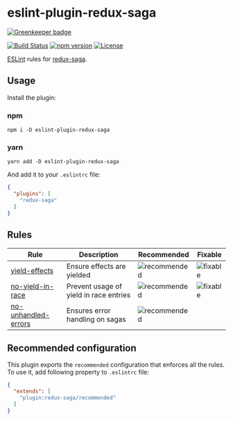 # eslint-plugin-redux-saga

[![Greenkeeper badge](https://badges.greenkeeper.io/pke/eslint-plugin-redux-saga.svg)](https://greenkeeper.io/)

[![Build Status](https://img.shields.io/travis/pke/eslint-plugin-redux-saga/master.svg?style=flat-square)](https://travis-ci.org/pke/eslint-plugin-redux-saga)
[![npm version](https://img.shields.io/npm/v/eslint-plugin-redux-saga.svg?style=flat-square)](https://badge.fury.io/js/eslint-plugin-redux-saga)
[![License](https://img.shields.io/npm/l/eslint-plugin-redux-saga.svg?style=flat-square)](LICENSE)

[ESLint](https://github.com/eslint/eslint) rules for [redux-saga](https://github.com/yelouafi/redux-saga).

## Usage

Install the plugin:

### npm

`npm i -D eslint-plugin-redux-saga`

### yarn

`yarn add -D eslint-plugin-redux-saga`

And add it to your `.eslintrc` file:

```json
{
  "plugins": [
    "redux-saga"
  ]
}
```

## Rules

| Rule | Description | Recommended | Fixable |
|-------------|------|-------------|---------|
| [yield-effects](docs/rules/yield-effects.md) | Ensure effects are yielded | ![recommended](https://img.shields.io/badge/-recommended-lightgrey.svg) | ![fixable](https://img.shields.io/badge/-fixable-green.svg) |
| [no-yield-in-race](docs/rules/no-yield-in-race.md) | Prevent usage of yield in race entries | ![recommended](https://img.shields.io/badge/-recommended-lightgrey.svg) | ![fixable](https://img.shields.io/badge/-fixable-green.svg)
| [no-unhandled-errors](docs/rules/no-unhandled-errors.md) | Ensures error handling on sagas | ![recommended](https://img.shields.io/badge/-recommended-lightgrey.svg) |

## Recommended configuration

This plugin exports the `recommended` configuration that enforces all the rules. To use it, add following property to `.eslintrc` file:

```json
{
  "extends": [
    "plugin:redux-saga/recommended"
  ]
}
```
